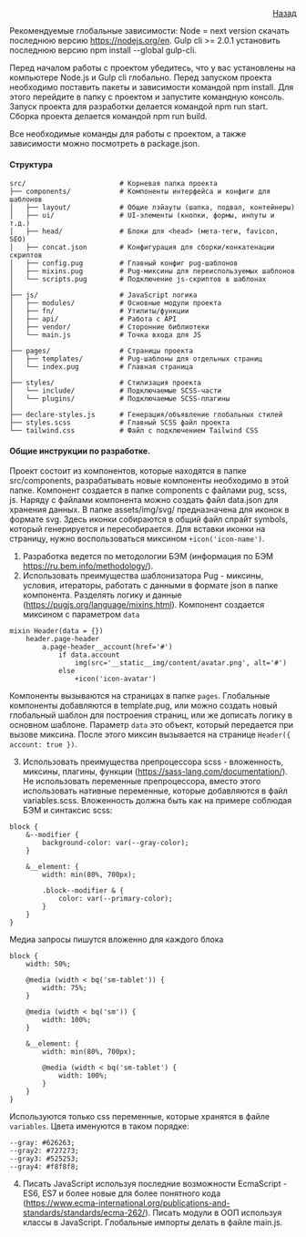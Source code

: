 <p align="right">
    <a href="../README.md">Назад</a>
</p>

Рекомендуемые глобальные зависимости:
Node = next version скачать последнюю версию https://nodejs.org/en.
Gulp cli >= 2.0.1 установить последнюю версию npm install --global gulp-cli.

Перед началом работы с проектом убедитесь, что у вас установлены на компьютере Node.js и Gulp cli глобально.
Перед запуском проекта необходимо поставить пакеты и зависимости командой npm install. Для этого перейдите в папку с проектом и запустите командную консоль.
Запуск проекта для разработки делается командой npm run start.
Сборка проекта делается командой npm run build.

Все необходимые команды для работы с проектом, а также зависимости можно посмотреть в package.json.

#### Структура
```commandline
src/                       # Корневая папка проекта
├── components/            # Компоненты интерфейса и конфиги для шаблонов
│   ├── layout/            # Общие лэйауты (шапка, подвал, контейнеры)
│   ├── ui/                # UI-элементы (кнопки, формы, инпуты и т.д.)
│   ├── head/              # Блоки для <head> (мета-теги, favicon, SEO)
│   ├── concat.json        # Конфигурация для сборки/конкатенации скриптов
│   ├── config.pug         # Главный конфиг pug-шаблонов
│   ├── mixins.pug         # Pug-миксины для переиспользуемых шаблонов
│   └── scripts.pug        # Подключение js-скриптов в шаблонах
│
├── js/                    # JavaScript логика
│   ├── modules/           # Основные модули проекта
│   ├── fn/                # Утилиты/функции
│   ├── api/               # Работа с API
│   ├── vendor/            # Сторонние библиотеки
│   └── main.js            # Точка входа для JS
│
├── pages/                 # Страницы проекта
│   ├── templates/         # Pug-шаблоны для отдельных страниц
│   └── index.pug          # Главная страница
│
├── styles/                # Стилизация проекта
│   └── include/           # Подключаемые SCSS-части
│   └── plugins/           # Подключаемые SCSS-плагины
│
├── declare-styles.js      # Генерация/объявление глобальных стилей
├── styles.scss            # Главный SCSS файл проекта
└── tailwind.css           # Файл с подключением Tailwind CSS
```

#### Общие инструкции по разработке.
Проект состоит из компонентов, которые находятся в папке src/components, разрабатывать новые компоненты необходимо в этой папке.
Компонент создается в папке components c файлами pug, scss, js. Наряду с файлами компонента можно создать файл data.json для хранения данных.
В папке assets/img/svg/ предназначена для иконок в формате svg. Здесь иконки собираются в общий файл спрайт symbols, который генерируется и пересобирается. Для вставки иконки на страницу, нужно воспользоваться миксином `+icon('icon-name')`.

1. Разработка ведется по методологии БЭМ (информация по БЭМ https://ru.bem.info/methodology/).
2. Использовать преимущества шаблонизатора Pug - миксины, условия, итераторы, работать с данными в формате json в папке компонента. Разделять логику и данные (https://pugjs.org/language/mixins.html).
Компонент создается миксином с параметром `data`
```commandline
mixin Header(data = {})
    header.page-header
        a.page-header__account(href='#')
            if data.account
                img(src='__static__img/content/avatar.png', alt='#')
            else
                +icon('icon-avatar')
```
Компоненты вызываются на страницах в папке `pages`. Глобальные компоненты добавляются в template.pug, или можно создать новый глобальный шаблон для построения страниц, или же дописать логику в основном шаблоне. Параметр `data` это объект, который передается при вызове миксина. После этого миксин вызывается на странице `Header({ account: true })`.

3. Использовать преимущества препроцессора scss - вложенность, миксины, плагины, функции (https://sass-lang.com/documentation/).
   Не использовать переменные препроцессора, вместо этого использовать нативные переменные, которые добавляются в файл variables.scss.
Вложенность должна быть как на примере соблюдая БЭМ и синтаксис scss:
```commandline
block {
    &--modifier {
        background-color: var(--gray-color);
    }

    &__element: {
        width: min(80%, 700px);

        .block--modifier & {
            color: var(--primary-color);
        }
    }
}
```
Медиа запросы пишутся вложенно для каждого блока
```commandline
block {
    width: 50%;

    @media (width < bq('sm-tablet')) {
        width: 75%;
    }

    @media (width < bq('sm')) {
        width: 100%;
    }

    &__element: {
        width: min(80%, 700px);

        @media (width < bq('sm-tablet') {
            width: 100%;
        }
    }
}
```

Используются только css переменные, которые хранятся в файле `variables`. Цвета именуются в таком порядке:
```commandline
--gray: #626263;
--gray2: #727273;
--gray3: #525253;
--gray4: #f8f8f8;
```

4. Писать JavaScript используя последние возможности EcmaScript - ES6, ES7 и более новые для более понятного кода (https://www.ecma-international.org/publications-and-standards/standards/ecma-262/). Писать модули в ООП используя классы в JavaScript.
   Глобальные импорты делать в файле main.js.
